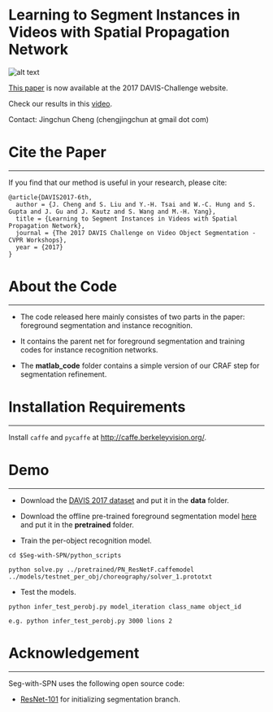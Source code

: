 Learning to Segment Instances in Videos with Spatial Propagation Network
=========================================
![alt text](http://vllab1.ucmerced.edu/~ytsai/CVPR17/cvpr17_workshop_git.png)

[This paper](http://davischallenge.org/challenge2017/papers/DAVIS-Challenge-6th-Team.pdf) is now available at the 2017 DAVIS-Challenge website.

Check our results in this [video](https://www.youtube.com/watch?v=JMCYk9w_TyA&feature=youtu.be).

Contact: Jingchun Cheng (chengjingchun at gmail dot com)

# Cite the Paper
-------------------------------------------
If you find that our method is useful in your research, please cite:
```
@article{DAVIS2017-6th,
  author = {J. Cheng and S. Liu and Y.-H. Tsai and W.-C. Hung and S. Gupta and J. Gu and J. Kautz and S. Wang and M.-H. Yang}, 
  title = {Learning to Segment Instances in Videos with Spatial Propagation Network}, 
  journal = {The 2017 DAVIS Challenge on Video Object Segmentation - CVPR Workshops}, 
  year = {2017}
}
```

# About the Code
-------------------------------------------
* The code released here mainly consistes of two parts in the paper: foreground segmentation and instance recognition.

* It contains the parent net for foreground segmentation and training codes for instance recognition networks.

* The **matlab_code** folder contains a simple version of our CRAF step for segmentation refinement.


# Installation Requirements
-------------------------------------------
Install `caffe` and `pycaffe` at http://caffe.berkeleyvision.org/.


# Demo
-----------------------------------------------------
* Download the [DAVIS 2017 dataset](http://davischallenge.org/code.html) and put it in the **data** folder.

* Download the offline pre-trained foreground segmentation model [here](https://www.dropbox.com/s/sifnbkgrvbzkttz/PN_ResNetF.caffemodel) and put it in the **pretrained** folder.

* Train the per-object recognition model.

`cd $Seg-with-SPN/python_scripts`

`python solve.py ../pretrained/PN_ResNetF.caffemodel ../models/testnet_per_obj/choreography/solver_1.prototxt`

* Test the models.

`python infer_test_perobj.py model_iteration class_name object_id`

`e.g. python infer_test_perobj.py 3000 lions 2`

# Acknowledgement
--------------------------------------------------
Seg-with-SPN uses the following open source code:
* [ResNet-101](https://github.com/KaimingHe/deep-residual-networks) for initializing segmentation branch.


